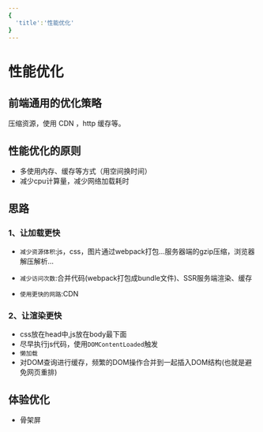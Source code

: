 ```yaml
---
{
  'title':'性能优化'
}
---
```


# 性能优化

## 前端通用的优化策略

压缩资源，使用 CDN ，http 缓存等。

## 性能优化的原则

- 多使用内存、缓存等方式（用空间换时间）
- 减少cpu计算量，减少网络加载耗时

## 思路

### 1、让加载更快

- `减少资源体积`:js，css，图片通过webpack打包...服务器端的gzip压缩，浏览器解压解析...

- `减少访问次数`:合并代码(webpack打包成bundle文件)、SSR服务端渲染、缓存

- `使用更快的网路`:CDN

### 2、让渲染更快

- css放在head中,js放在body最下面
- 尽早执行js代码，使用`DOMContentLoaded`触发
- `懒加载`
- 对DOM查询进行缓存，频繁的DOM操作合并到一起插入DOM结构(也就是避免网页重排)

## 体验优化

- 骨架屏
